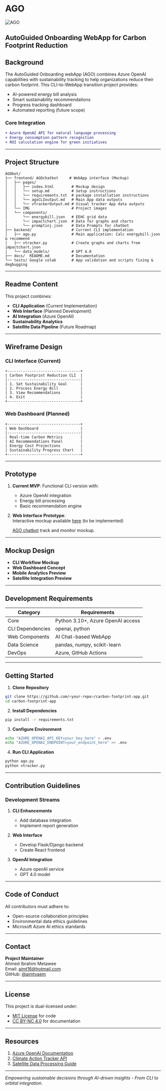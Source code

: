 # AGO  
![AGO](img/ago.png)
## AutoGuided Onboarding WebApp for Carbon Footprint Reduction  

## Background  

The AutoGuided Onboarding webApp (AGO) combines Azure OpenAI capabilities with sustainability tracking to help organizations reduce their carbon footprint. This CLI-to-WebApp transition project provides:  
- AI-powered energy bill analysis  
- Smart sustainability recommendations  
- Progress tracking dashboard  
- Automated reporting (future scope)  

### Core Integration  
```diff
+ Azure OpenAI API for natural language processing  
+ Energy consumption pattern recognition  
+ ROI calculation engine for green initiatives  
```

---

## Project Structure  

```
AGObot/
├── frontend/ AGOchatbot     # WebApp interface (Mockup)
│   ├── pages/  
│   │   ├── index.html        # Mockup design   
│   │   └── setup.md          # Setup instructions
│   │   └── requirements.txt  # package installation instructions
│   │   └── agoCLIoutput.md   # Main App data outputs
│   │   └── vTrackerOutput.md # Visual tracker App data outputs
│   └── IMG                   # Project images
│   └── components/  
│       └── energybill.json   # EEHC grid data
|       └── impactchart.json  # Data for graphs and charts
|       └── promptinj.json    # Data Prompts for chatbot
├── backend/                  # Current CLI implementation  
│   ├── ago.py                # Main application: Calc energybill.json & recommend 
│   ├── vtracker.py           # Create graphs and charts from impactchart.json
│   └── data_models/          # GPT 4.0    
├── docs/  README.md          # Documentation  
└── tests/ Google colab       # App validation and scripts fixing & degbugging   
```

---

## Readme Content  

This project combines:  
- **CLI Application** (Current Implementation)  
- **Web Interface** (Planned Development)  
- **AI Integration** (Azure OpenAI)  
- **Sustainability Analytics**  
- **Satellite Data Pipeline** (Future Roadmap)  

---

## Wireframe Design  

### CLI Interface (Current)  
```
+---------------------------------+
| Carbon Footprint Reduction CLI  |
|---------------------------------|
| 1. Set Sustainability Goal      |
| 2. Process Energy Bill          |
| 3. View Recommendations         |
| 4. Exit                         |
+---------------------------------+
```

### Web Dashboard (Planned)  
```
+---------------------------------+
| Web Dashboard                   |
|---------------------------------|
| Real-time Carbon Metrics        |
| AI Recommendations Panel        | 
| Energy Cost Projections         |
| Sustainability Progress Chart   |
+---------------------------------+
```

---

## Prototype  

1. **Current MVP**: Functional CLI version with:  
   - Azure OpenAI integration  
   - Energy bill processing  
   - Basic recommendation engine  

2. **Web Interface Prototype**:  
   Interactive mockup available [here](http://aimtyaem.github.io/AGO) (to be implemented)

   [AGO chatbot](https://aimtyaem.github.io/AGO/index.html) track and monitor mockup.

---

## Mockup Design  

- **CLI Workflow Mockup**  
- **Web Dashboard Concept**  
- **Mobile Analytics Preview**  
- **Satellite Integration Preview**  

---

## Development Requirements  

| Category        | Requirements                          |
|-----------------|---------------------------------------|
| Core            | Python 3.10+, Azure OpenAI access     |
| CLI Dependencies| openai, python                        |
| Web Components  | AI Chat-based WebApp                  |
| Data Science    | pandas, numpy, scikit-learn           |
| DevOps          | Azure, GitHub Actions                 |

---

## Getting Started  

1. **Clone Repository**  
```bash
git clone https://github.com/<your-repo>/carbon-footprint-app.git
cd carbon-footprint-app
```

2. **Install Dependencies**  
```bash
pip install -r requirements.txt
```

3. **Configure Environment**  
```bash
echo "AZURE_OPENAI_API_KEY=your_key_here" > .env
echo "AZURE_OPENAI_ENDPOINT=your_endpoint_here" >> .env
```

4. **Run CLI Application**  
```bash
python ago.py
python vtracker.py
```

---

## Contribution Guidelines  

### Development Streams  
1. **CLI Enhancements**  
   - Add database integration  
   - Implement report generation  

2. **Web Interface**  
   - Develop Flask/Django backend  
   - Create React frontend  

3. **OpenAI Integration**  
   - Azure openAI service  
   - GPT 4.0 model  

---

## Code of Conduct  

All contributors must adhere to:  
- Open-source collaboration principles  
- Environmental data ethics guidelines  
- Microsoft Azure AI ethics standards  

---

## Contact  

**Project Maintainer**  
Ahmed Ibrahim Metawee  
Email: [aimt16@hotmail.com](mailto:aimt16@hotmail.com)  
GitHub: [@aimtyaem](https://github.com/aimtyaem)  

---

## License  

This project is dual-licensed under:  
- [MIT License](https://opensource.org/licenses/MIT) for code  
- [CC BY-NC 4.0](https://creativecommons.org/licenses/by-nc/4.0/) for documentation  

---

## Resources  

1. [Azure OpenAI Documentation](https://learn.microsoft.com/en-us/azure/ai-services/openai/)  
2. [Climate Action Tracker API](https://climateactiontracker.org/)  
3. [Satellite Data Processing Guide](https://aws.amazon.com/ground-station/)  

---

*Empowering sustainable decisions through AI-driven insights - From CLI to orbital integration.*  
